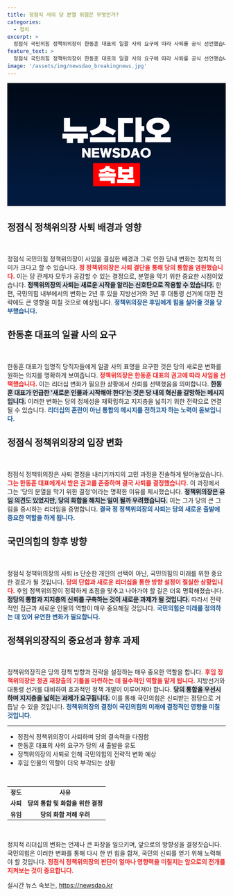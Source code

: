 ```yaml
---
title: 정점식 사의 당 분열 위험은 무엇인가?
categories:
  - 정치
excerpt: >
  정점식 국민의힘 정책위의장이 한동훈 대표의 일괄 사의 요구에 따라 사퇴를 공식 선언했습니다. 당 분열을 막기 위해 한동훈 대표와의 대화 후 결정을 내렸다고 밝혔습니다. 정치적 변화의 바람이 불고 있는 가운데, 새로운 리더십을 향한 기대감이 커지고 있습니다.
feature_text: >
  정점식 국민의힘 정책위의장이 한동훈 대표의 일괄 사의 요구에 따라 사퇴를 공식 선언했습니다. 당 분열을 막기 위해 한동훈 대표와의 대화 후 결정을 내렸다고 밝혔습니다. 정치적 변화의 바람이 불고 있는 가운데, 새로운 리더십을 향한 기대감이 커지고 있습니다.
image: '/assets/img/newsdao_breakingnews.jpg'
---
```


<p><img src="/assets/img/newsdao_breakingnews.jpg" alt="ranknews 속보" /></p>

<h2 data-ke-size="size26">정점식 정책위의장 사퇴 배경과 영향</h2>

<p data-ke-size="size16">&nbsp;</p>

<p>정점식 국민의힘 정책위의장이 사임을 결심한 배경과 그로 인한 당내 변화는 정치적 의미가 크다고 할 수 있습니다. <b><span style="color: #ee2323;">정 정책위의장은 사퇴 결단을 통해 당의 통합을 염원했습니다.</span></b> 이는 당 관계자 모두가 공감할 수 있는 결정으로, 분열을 막기 위한 중요한 시점이었습니다. <b><span style="background-color: #21538527;">정책위의장의 사퇴는 새로운 시작을 알리는 신호탄으로 작용할 수 있습니다.</span></b> 한편, 국민의힘 내부에서의 변화는 2년 후 있을 지방선거와 3년 후 대통령 선거에 대한 전략에도 큰 영향을 미칠 것으로 예상됩니다. <b><span style="color: #1a5490;">정책위의장은 후임에게 힘을 실어줄 것을 당부했습니다.</span></b> </p>

<h2 data-ke-size="size26">한동훈 대표의 일괄 사의 요구</h2>

<p data-ke-size="size16">&nbsp;</p>

<p>한동훈 대표가 임명직 당직자들에게 일괄 사의 표명을 요구한 것은 당의 새로운 변화를 원하는 의지를 명확하게 보여줍니다. <b><span style="color: #ee2323;">정책위의장은 한동훈 대표의 권고에 따라 사임을 선택했습니다.</span></b> 이는 리더십 변화가 필요한 상황에서 신뢰를 선택했음을 의미합니다. <b><span style="background-color: #21538527;">한동훈 대표가 언급한 '새로운 인물과 시작해야 한다'는 것은 당 내의 혁신을 갈망하는 메시지입니다.</span></b> 이러한 변화는 당의 정체성을 재확립하고 지지층을 넓히기 위한 전략으로 연결될 수 있습니다. <b><span style="color: #1a5490;">리더십의 혼란이 아닌 통합의 메시지를 전하고자 하는 노력이 돋보입니다.</span></b> </p>

<h2 data-ke-size="size26">정점식 정책위의장의 입장 변화</h2>

<p data-ke-size="size16">&nbsp;</p>

<p>정점식 정책위의장은 사퇴 결정을 내리기까지의 고민 과정을 진솔하게 털어놓았습니다. <b><span style="color: #ee2323;">그는 한동훈 대표에게서 받은 권고를 존중하며 결국 사퇴를 결정했습니다.</span></b> 이 과정에서 그는 '당의 분열을 막기 위한 결정'이라는 명확한 이유를 제시했습니다. <b><span style="background-color: #21538527;">정책위의장은 유임 의견도 있었지만, 당의 화합을 해치는 일이 될까 우려했습니다.</span></b> 이는 그가 당의 큰 그림을 중시하는 리더임을 증명합니다. <b><span style="color: #1a5490;">결국 정 정책위의장의 사퇴는 당의 새로운 출발에 중요한 역할을 하게 됩니다.</span></b> </p>

<h2 data-ke-size="size26">국민의힘의 향후 방향</h2>

<p data-ke-size="size16">&nbsp;</p>

<p>정점식 정책위의장의 사퇴 is 단순한 개인의 선택이 아닌, 국민의힘의 미래를 위한 중요한 경로가 될 것입니다. <b><span style="color: #ee2323;">당의 단합과 새로운 리더십을 통한 방향 설정이 절실한 상황입니다.</span></b> 후임 정책위의장이 정확하게 초점을 맞추고 나아가야 할 길은 더욱 명확해졌습니다. <b><span style="background-color: #21538527;">정당의 통합과 지지층의 신뢰를 구축하는 것이 새로운 과제가 될 것입니다.</span></b> 따라서 전략적인 접근과 새로운 인물의 역할이 매우 중요해질 것입니다. <b><span style="color: #1a5490;">국민의힘은 미래를 정의하는 데 있어 유연한 변화가 필요합니다.</span></b> </p>

<h2 data-ke-size="size26">정책위의장직의 중요성과 향후 과제</h2>

<p data-ke-size="size16">&nbsp;</p>

<p>정책위의장직은 당의 정책 방향과 전략을 설정하는 매우 중요한 역할을 합니다. <b><span style="color: #ee2323;">후임 정책위의장은 정권 재창출의 기틀을 마련하는 데 필수적인 역할을 맡게 됩니다.</span></b> 지방선거와 대통령 선거를 대비하여 효과적인 정책 개발이 이루어져야 합니다. <b><span style="background-color: #21538527;">당의 통합을 우선시하며 지지층을 넓히는 과제가 요구됩니다.</span></b> 이를 통해 국민의힘은 신뢰받는 정당으로 거듭날 수 있을 것입니다. <b><span style="color: #1a5490;">정책위의장의 결정이 국민의힘의 미래에 결정적인 영향을 미칠 것입니다.</span></b> </p>

<hr>

<ul>
    <li>정점식 정책위의장이 사퇴하며 당의 결속력을 다짐함</li>
    <li>한동훈 대표의 사의 요구가 당의 새 출발을 유도</li>
    <li>정책위의장의 사퇴로 인해 국민의힘의 전략적 변화 예상</li>
    <li>후임 인물의 역할이 더욱 부각되는 상황</li>
</ul>

<p data-ke-size="size16">&nbsp;</p>

<table>
    <tr>
        <td style="text-align: center; height: 17px;"><b>정도</b></td>
        <td style="text-align: center; height: 17px;"><b>사유</b></td>
    </tr>
    <tr>
        <td style="text-align: center; height: 17px;"><b>사퇴</b></td>
        <td style="text-align: center; height: 17px;"><b>당의 통합 및 화합을 위한 결정</b></td>
    </tr>
    <tr>
        <td style="text-align: center; height: 17px;"><b>유임</b></td>
        <td style="text-align: center; height: 17px;"><b>당의 화합 저해 우려</b></td>
    </tr>
</table>

<p data-ke-size="size16">&nbsp;</p>

<p>정치적 리더십의 변화는 언제나 큰 파장을 일으키며, 앞으로의 방향성을 결정짓습니다. 국민의힘은 이러한 변화를 통해 다시 한 번 힘을 합쳐, 국민의 신뢰를 얻기 위해 노력해야 할 것입니다. <b><span style="color: #ee2323;">정점식 정책위의장의 판단이 얼마나 영향력을 미칠지는 앞으로의 전개를 지켜보는 것이 중요합니다.</span></b></p>
실시간 뉴스 속보는, <a href="https://newsdao.kr" rel="dofollow">https://newsdao.kr</a>


